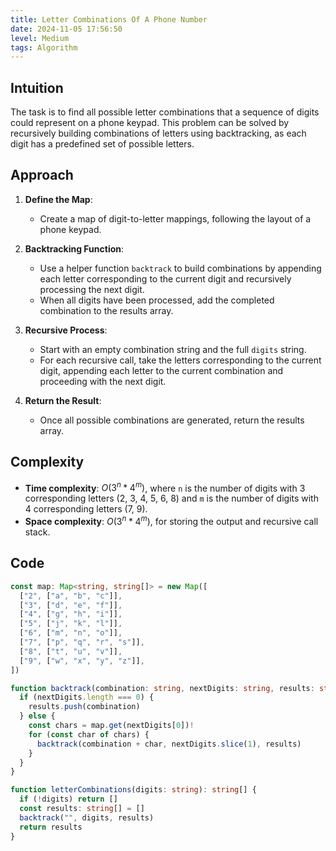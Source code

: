 ```yaml
---
title: Letter Combinations Of A Phone Number
date: 2024-11-05 17:56:50
level: Medium
tags: Algorithm
---
```


## Intuition

The task is to find all possible letter combinations that a sequence of digits could represent on a phone keypad. This problem can be solved by recursively building combinations of letters using backtracking, as each digit has a predefined set of possible letters.

## Approach

1. **Define the Map**:
   - Create a map of digit-to-letter mappings, following the layout of a phone keypad.

2. **Backtracking Function**:
   - Use a helper function `backtrack` to build combinations by appending each letter corresponding to the current digit and recursively processing the next digit.
   - When all digits have been processed, add the completed combination to the results array.

3. **Recursive Process**:
   - Start with an empty combination string and the full `digits` string.
   - For each recursive call, take the letters corresponding to the current digit, appending each letter to the current combination and proceeding with the next digit.

4. **Return the Result**:
   - Once all possible combinations are generated, return the results array.

## Complexity

- **Time complexity**: $O(3^n*4^m)$, where `n` is the number of digits with 3 corresponding letters (2, 3, 4, 5, 6, 8) and `m` is the number of digits with 4 corresponding letters (7, 9).
- **Space complexity**: $O(3^n*4^m)$, for storing the output and recursive call stack.

## Code

```ts
const map: Map<string, string[]> = new Map([
  ["2", ["a", "b", "c"]],
  ["3", ["d", "e", "f"]],
  ["4", ["g", "h", "i"]],
  ["5", ["j", "k", "l"]],
  ["6", ["m", "n", "o"]],
  ["7", ["p", "q", "r", "s"]],
  ["8", ["t", "u", "v"]],
  ["9", ["w", "x", "y", "z"]],
])

function backtrack(combination: string, nextDigits: string, results: string[]) {
  if (nextDigits.length === 0) {
    results.push(combination)
  } else {
    const chars = map.get(nextDigits[0])!
    for (const char of chars) {
      backtrack(combination + char, nextDigits.slice(1), results)
    }
  }
}

function letterCombinations(digits: string): string[] {
  if (!digits) return []
  const results: string[] = []
  backtrack("", digits, results)
  return results
}
```
